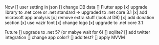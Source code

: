 Now
[] user setting in json
[] change DB data
[] Flutter app
[x] upgrade library to .net core or .net standard => upgraded to .net core 3.1 
[x] add microsoft app analysis
[x] remove extra stuff (look at DB)
[x] add donation section
[x] use vazir font
[x] change logo
[x] upgrade to .net core 3.1

Future
[] upgrade to .net 5? (or mabye wait for 6)
[] sqllite?
[] add twitter integration
[] change app color?
[] add test?
[] apply MVVM
